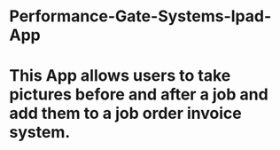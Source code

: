 # Performance-Gate-Systems-Ipad-App
# This App allows users to take pictures before and after a job and add them to a job order invoice system.
